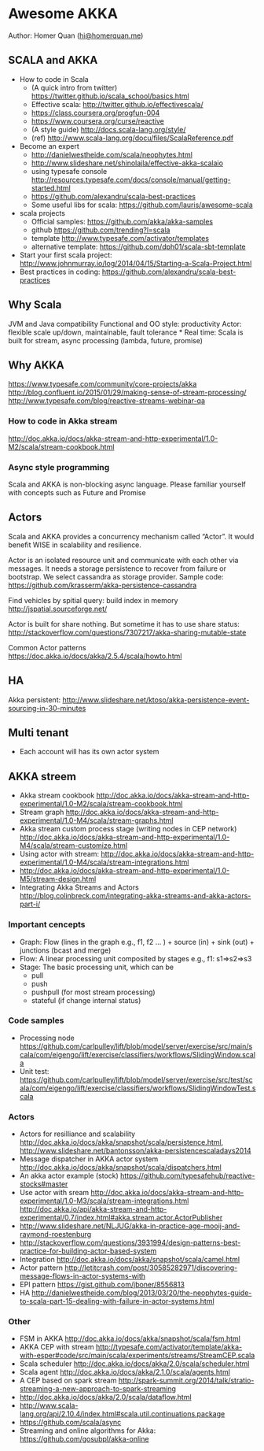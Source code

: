 # Awesome AKKA

Author: Homer Quan (hi@homerquan.me)

## SCALA and AKKA

* How to code in Scala
	* (A quick intro from twitter) https://twitter.github.io/scala_school/basics.html
    * Effective scala: http://twitter.github.io/effectivescala/
	* https://class.coursera.org/progfun-004
	* https://www.coursera.org/curse/reactive
	* (A style guide) http://docs.scala-lang.org/style/
	* (ref) http://www.scala-lang.org/docu/files/ScalaReference.pdf
* Become an expert
    * http://danielwestheide.com/scala/neophytes.html
    * http://www.slideshare.net/shinolajla/effective-akka-scalaio
    * using typesafe console http://resources.typesafe.com/docs/console/manual/getting-started.html
    * https://github.com/alexandru/scala-best-practices
    * Some useful libs for scala: https://github.com/lauris/awesome-scala
* scala projects 
    * Official samples: https://github.com/akka/akka-samples
    * github https://github.com/trending?l=scala
    * template http://www.typesafe.com/activator/templates 
    * alternative template: https://github.com/dph01/scala-sbt-template
* Start your first scala project: http://www.johnmurray.io/log/2014/04/15/Starting-a-Scala-Project.html
* Best practices in coding: https://github.com/alexandru/scala-best-practices

## Why Scala

JVM and Java compatibility 
Functional and OO style: productivity
Actor: flexible scale up/down, maintainable, fault tolerance *
Real time: Scala is built for stream, async processing (lambda, future, promise)

## Why AKKA 

https://www.typesafe.com/community/core-projects/akka
http://blog.confluent.io/2015/01/29/making-sense-of-stream-processing/
http://www.typesafe.com/blog/reactive-streams-webinar-qa

### How to code in Akka stream

http://doc.akka.io/docs/akka-stream-and-http-experimental/1.0-M2/scala/stream-cookbook.html

### Async style programming

Scala and AKKA is non-blocking async language. Please familiar yourself with concepts such as Future and Promise

## Actors

Scala and AKKA provides a concurrency mechanism called “Actor”. It would benefit WISE in scalability and  resilience. 

Actor is an isolated resource unit and communicate with each other via messages. It needs a storage persistence to recover from failure or bootstrap. We select cassandra as storage provider. Sample code: https://github.com/krasserm/akka-persistence-cassandra

Find vehicles by spitial query: build index in memory http://jspatial.sourceforge.net/

Actor is built for share nothing. But sometime it has to use share status: http://stackoverflow.com/questions/7307217/akka-sharing-mutable-state

Common Actor patterns https://doc.akka.io/docs/akka/2.5.4/scala/howto.html

## HA

Akka persistent: http://www.slideshare.net/ktoso/akka-persistence-event-sourcing-in-30-minutes

## Multi tenant

* Each account will has its own actor system

## AKKA streem

* Akka stream cookbook http://doc.akka.io/docs/akka-stream-and-http-experimental/1.0-M2/scala/stream-cookbook.html
* Stream graph http://doc.akka.io/docs/akka-stream-and-http-experimental/1.0-M4/scala/stream-graphs.html
* Akka stream custom process stage (writing nodes in CEP network) http://doc.akka.io/docs/akka-stream-and-http-experimental/1.0-M4/scala/stream-customize.html
* Using actor with stream: http://doc.akka.io/docs/akka-stream-and-http-experimental/1.0-M4/scala/stream-integrations.html
* http://doc.akka.io/docs/akka-stream-and-http-experimental/1.0-M5/stream-design.html
* Integrating Akka Streams and Actors http://blog.colinbreck.com/integrating-akka-streams-and-akka-actors-part-i/

### Important cencepts

* Graph: Flow (lines in the graph e.g., f1, f2 … ) + source (in) + sink (out) + junctions (bcast and merge)
* Flow:  A linear processing unit composited by stages e.g., f1:  s1=>s2=>s3
* Stage:  The basic processing unit, which can be 
	* pull
    * push
    * pushpull (for most stream processing)
    * stateful (if change internal status)

### Code samples

* Processing node https://github.com/carlpulley/lift/blob/model/server/exercise/src/main/scala/com/eigengo/lift/exercise/classifiers/workflows/SlidingWindow.scala
* Unit test: https://github.com/carlpulley/lift/blob/model/server/exercise/src/test/scala/com/eigengo/lift/exercise/classifiers/workflows/SlidingWindowTest.scala

### Actors

* Actors for resilliance and scalability http://doc.akka.io/docs/akka/snapshot/scala/persistence.html, http://www.slideshare.net/bantonsson/akka-persistencescaladays2014
* Message dispatcher in AKKA actor system http://doc.akka.io/docs/akka/snapshot/scala/dispatchers.html
* An akka actor example (stock) https://github.com/typesafehub/reactive-stocks#master
* Use actor with sream http://doc.akka.io/docs/akka-stream-and-http-experimental/1.0-M3/scala/stream-integrations.html http://doc.akka.io/api/akka-stream-and-http-experimental/0.7/index.html#akka.stream.actor.ActorPublisher
* http://www.slideshare.net/NLJUG/akka-in-practice-age-mooij-and-raymond-roestenburg
* http://stackoverflow.com/questions/3931994/design-patterns-best-practice-for-building-actor-based-system
* Integration http://doc.akka.io/docs/akka/snapshot/scala/camel.html
* Actor pattern http://letitcrash.com/post/30585282971/discovering-message-flows-in-actor-systems-with
* EPI pattern https://gist.github.com/jboner/8556813
* HA http://danielwestheide.com/blog/2013/03/20/the-neophytes-guide-to-scala-part-15-dealing-with-failure-in-actor-systems.html


### Other

* FSM in AKKA http://doc.akka.io/docs/akka/snapshot/scala/fsm.html
* AKKA CEP with stream http://typesafe.com/activator/template/akka-with-esper#code/src/main/scala/experiments/streams/StreamCEP.scala
* Scala scheduler http://doc.akka.io/docs/akka/2.0/scala/scheduler.html
* Scala agent http://doc.akka.io/docs/akka/2.1.0/scala/agents.html
* A CEP based on spark stream http://spark-summit.org/2014/talk/stratio-streaming-a-new-approach-to-spark-streaming
* http://doc.akka.io/docs/akka/2.0/scala/dataflow.html
* http://www.scala-lang.org/api/2.10.4/index.html#scala.util.continuations.package
* https://github.com/scala/async  
* Streaming and online algorithms for Akka: https://github.com/gosubpl/akka-online
